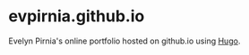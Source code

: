# evpirnia.github.io

Evelyn Pirnia's online portfolio hosted on github.io using <a href="https://gohugo.io"> Hugo</a>.
